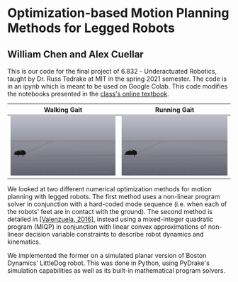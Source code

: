 # Optimization-based Motion Planning Methods for Legged Robots

## William Chen and Alex Cuellar

This is our code for the final project of 6.832 - Underactuated Robotics, taught by Dr. Russ Tedrake 
at MIT in the spring 2021 semester. The code is in an ipynb which is meant to be used on Google Colab.
This code modifies the notebooks presented in the [class's online textbook](http://underactuated.csail.mit.edu/Spring2021/). 

|Walking Gait|Running Gait|
|:--------:|:------------:|
|![](walkinggif.gif)|![](runninggif.gif)|

We looked at two different numerical optimization methods for motion planning with legged robots. The first method uses a non-linear program solver in conjunction with a hard-coded mode sequence (i.e. when each of the robots' feet are in contact with the ground). The second method is detailed in [\[Valenzuela, 2016\]](https://groups.csail.mit.edu/robotics-center/public_papers/Valenzuela16.pdf), instead using a mixed-integer quadratic program (MIQP) in conjunction with linear convex approximations of non-linear decision variable constraints to describe robot dynamics and kinematics.

We implemented the former on a simulated planar version of Boston Dynamics' LittleDog robot. This was done in Python, using PyDrake's simulation capabilities as well as its built-in mathematical program solvers.


